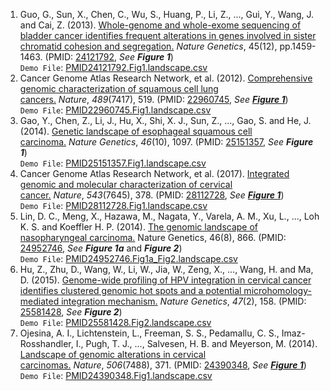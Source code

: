 1. Guo, G., Sun, X., Chen, C., Wu, S., Huang, P., Li, Z., ..., Gui, Y., Wang, J. and Cai, Z. (2013). [Whole-genome and whole-exome sequencing of bladder cancer identifies frequent alterations in genes involved in sister chromatid cohesion and segregation.](https://www.nature.com/articles/ng.2798) *Nature Genetics*, 45(12), pp.1459-1463. (PMID: [24121792](https://www.ncbi.nlm.nih.gov/pubmed/24121792), *See __Figure 1__*)<br/>
   `Demo File`: [PMID24121792.Fig1.landscape.csv](https://github.com/Nobel-Justin/Oviz-Bio-demo/blob/master/LandScape/demo_data/PMID24121792.Fig1.landscape.csv)
2. Cancer Genome Atlas Research Network, et al. (2012). [Comprehensive genomic characterization of squamous cell lung cancers.](https://www.nature.com/articles/nature11404) *Nature*, *489*(7417), 519. (PMID: [22960745](https://www.ncbi.nlm.nih.gov/pubmed/22960745), *See __[Figure 1](https://www.nature.com/articles/nature11404/figures/1)__*)<br/>
   `Demo File`: [PMID22960745.Fig1.landscape.csv](https://github.com/Nobel-Justin/Oviz-Bio-demo/blob/master/LandScape/demo_data/PMID22960745.Fig1.landscape.csv)
3. Gao, Y., Chen, Z., Li, J., Hu, X., Shi, X. J., Sun, Z., ..., Gao, S. and He, J. (2014). [Genetic landscape of esophageal squamous cell carcinoma.](https://www.nature.com/articles/ng.3076) *Nature Genetics*, *46*(10), 1097. (PMID: [25151357](https://www.ncbi.nlm.nih.gov/pubmed/25151357), *See __Figure 1__*)<br/>
   `Demo File`: [PMID25151357.Fig1.landscape.csv](https://github.com/Nobel-Justin/Oviz-Bio-demo/blob/master/LandScape/demo_data/PMID25151357.Fig1.landscape.csv)
4. Cancer Genome Atlas Research Network, et al. (2017). [Integrated genomic and molecular characterization of cervical cancer.](https://www.nature.com/articles/nature21386) *Nature*, *543*(7645), 378. (PMID: [28112728](https://www.ncbi.nlm.nih.gov/pubmed/28112728), *See __[Figure 1](https://www.nature.com/articles/nature21386/figures/1)__*)<br/>
   `Demo File`: [PMID28112728.Fig1.landscape.csv](https://github.com/Nobel-Justin/Oviz-Bio-demo/blob/master/LandScape/demo_data/PMID28112728.Fig1.landscape.csv)
5. Lin, D. C., Meng, X., Hazawa, M., Nagata, Y., Varela, A. M., Xu, L., ..., Loh K. S. and Koeffler H. P. (2014). [The genomic landscape of nasopharyngeal carcinoma.](https://www.nature.com/articles/ng.3006) Nature Genetics, 46(8), 866. (PMID: [24952746](https://www.ncbi.nlm.nih.gov/pubmed/24952746), *See __Figure 1a__* and *__Figure 2__*)<br/>
   `Demo File`: [PMID24952746.Fig1a_Fig2.landscape.csv](https://github.com/Nobel-Justin/Oviz-Bio-demo/blob/master/LandScape/demo_data/PMID24952746.Fig1a_Fig2.landscape.csv)
6. Hu, Z., Zhu, D., Wang, W., Li, W., Jia, W., Zeng, X., ..., Wang, H. and Ma, D. (2015). [Genome-wide profiling of HPV integration in cervical cancer identifies clustered genomic hot spots and a potential microhomology-mediated integration mechanism.](https://www.nature.com/articles/ng.3178) *Nature Genetics*, *47*(2), 158. (PMID: [25581428](https://www.ncbi.nlm.nih.gov/pubmed/25581428), *See __Figure 2__*)<br/>
   `Demo File`: [PMID25581428.Fig2.landscape.csv](https://github.com/Nobel-Justin/Oviz-Bio-demo/blob/master/LandScape/demo_data/PMID25581428.Fig2.landscape.csv)
7. Ojesina, A. I., Lichtenstein, L., Freeman, S. S., Pedamallu, C. S., Imaz-Rosshandler, I., Pugh, T. J., ..., Salvesen, H. B. and Meyerson, M. (2014). [Landscape of genomic alterations in cervical carcinomas.](https://www.nature.com/articles/nature12881) *Nature*, *506*(7488), 371. (PMID: [24390348](https://www.ncbi.nlm.nih.gov/pubmed/24390348), *See __[Figure 1](https://www.nature.com/articles/nature12881/figures/1)__*)<br/>
   `Demo File`: [PMID24390348.Fig1.landscape.csv](https://github.com/Nobel-Justin/Oviz-Bio-demo/blob/master/LandScape/demo_data/PMID24390348.Fig1.landscape.csv)
